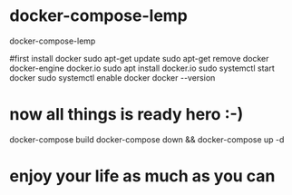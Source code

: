# docker-compose-lemp
docker-compose-lemp


#first install docker
sudo apt-get update
sudo apt-get remove docker docker-engine docker.io
sudo apt install docker.io
sudo systemctl start docker
sudo systemctl enable docker
docker --version

# now all things is ready hero :-)
docker-compose build
docker-compose down && docker-compose up -d

# enjoy your life as much as you can
